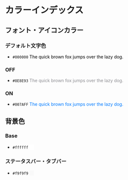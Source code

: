 # カラーインデックス

## フォント・アイコンカラー

### デフォルト文字色
* `#000000` <font color="#000000">The quick brown fox jumps over the lazy dog.</font>

### OFF
* `#8E8E93` <font color="#8E8E93">The quick brown fox jumps over the lazy dog.</font>

### ON
* `#007AFF` <font color="#007AFF">The quick brown fox jumps over the lazy dog.</font>

## 背景色

### Base
* `#ffffff` <span style="background-color: #ffffff;">　</span>

### ステータスバー・タブバー
* `#f9f9f9` <span style="background-color: #f9f9f9;">　</span>

